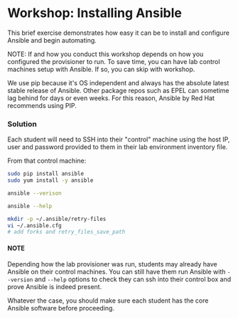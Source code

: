 # Workshop: Installing Ansible

This brief exercise demonstrates how easy it can be to install and configure Ansible and begin automating.

NOTE: If and how you conduct this workshop depends on how you configured the provisioner to run. To save time, you can have lab control machines setup with Ansible. If so, you can skip with workshop.

We use pip because it's OS independent and always has the absolute latest stable release of Ansible. Other package repos such as EPEL can sometime lag behind for days or even weeks. For this reason, Ansible by Red Hat recommends using PIP.

### Solution

Each student will need to SSH into their "control" machine using the host IP, user and password provided to them in their lab environment inventory file. 

From that control machine:

```bash
sudo pip install ansible
sudo yum install -y ansible

ansible --verison

ansible --help

mkdir -p ~/.ansible/retry-files
vi ~/.ansible.cfg
# add forks and retry_files_save_path


```

#### NOTE

Depending how the lab provisioner was run, students may already have Ansible on their control machines. You can still have them run Ansible with `--version` and `--help` options to check they can ssh into their control box and prove Ansible is indeed present.

Whatever the case, you should make sure each student has the core Ansible software before proceeding.

